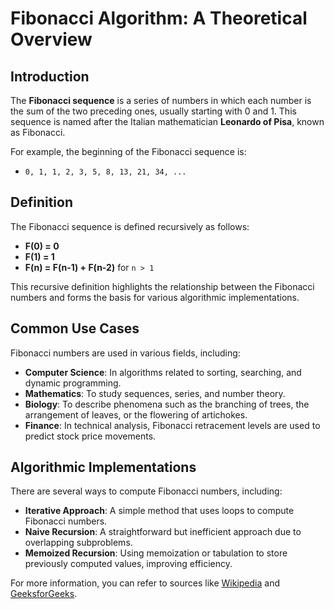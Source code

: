 # Fibonacci Algorithm: A Theoretical Overview

## Introduction
The **Fibonacci sequence** is a series of numbers in which each number is the sum of the two preceding ones, usually starting with 0 and 1. This sequence is named after the Italian mathematician **Leonardo of Pisa**, known as Fibonacci.

For example, the beginning of the Fibonacci sequence is:
- `0, 1, 1, 2, 3, 5, 8, 13, 21, 34, ...`

## Definition
The Fibonacci sequence is defined recursively as follows:
- **F(0) = 0**
- **F(1) = 1**
- **F(n) = F(n-1) + F(n-2)** for `n > 1`

This recursive definition highlights the relationship between the Fibonacci numbers and forms the basis for various algorithmic implementations.

## Common Use Cases
Fibonacci numbers are used in various fields, including:
- **Computer Science**: In algorithms related to sorting, searching, and dynamic programming.
- **Mathematics**: To study sequences, series, and number theory.
- **Biology**: To describe phenomena such as the branching of trees, the arrangement of leaves, or the flowering of artichokes.
- **Finance**: In technical analysis, Fibonacci retracement levels are used to predict stock price movements.

## Algorithmic Implementations
There are several ways to compute Fibonacci numbers, including:
- **Iterative Approach**: A simple method that uses loops to compute Fibonacci numbers.
- **Naive Recursion**: A straightforward but inefficient approach due to overlapping subproblems.
- **Memoized Recursion**: Using memoization or tabulation to store previously computed values, improving efficiency.

For more information, you can refer to sources like [Wikipedia](https://en.wikipedia.org/wiki/Fibonacci_number) and [GeeksforGeeks](https://www.geeksforgeeks.org/fibonacci-number-using-recursion/).
